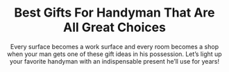 ---
layout: post
title: Best Gifts For Handyman That Are All Great Choices
subtitle: Every surface becomes a work surface and every room becomes a shop when your man gets one of these gift ideas in his possession. Let’s light up your favorite handyman with an indispensable present he’ll use for years!
header-img: "img/post/2023/09/copied/medium_Gifts_For_Handyman_8b14257ca6.jpg"
header-style: text
permalink: "/gifts-handyman/"
catalog: true
tags:
  - Recipients 
  - Men
---   